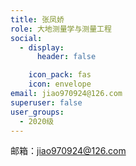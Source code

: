 ```yaml
---
title: 张凤娇
role: 大地测量学与测量工程
social:
  - display:
      header: false

    icon_pack: fas
    icon: envelope
email: jiao970924@126.com
superuser: false
user_groups:
  - 2020级
---
```

邮箱：jiao970924@126.com
